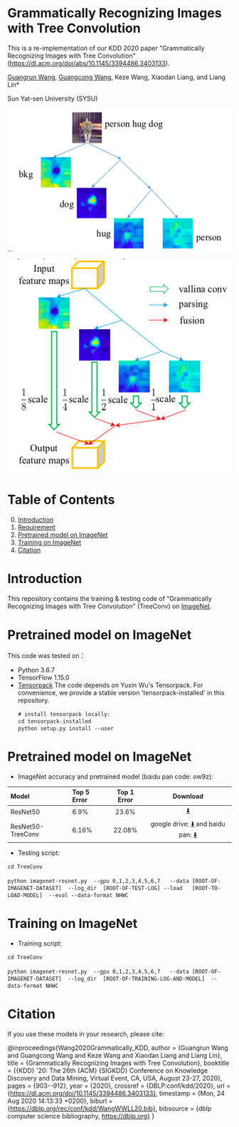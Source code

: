 # Grammatically Recognizing Images with Tree Convolution


This is a re-implementation of our KDD 2020 paper "Grammatically Recognizing Images with Tree Convolution" (https://dl.acm.org/doi/abs/10.1145/3394486.3403133).

[Guangrun Wang](https://wanggrun.github.io), [Guangcong Wang](https://wanggcong.github.io), Keze Wang, Xiaodan Liang, and Liang Lin*

Sun Yat-sen University (SYSU)


![intro](https://github.com/wanggrun/TreeConv/blob/master/images/intro1.png)


![intro](https://github.com/wanggrun/TreeConv/blob/master/images/intro2.png)






# Table of Contents
0. [Introduction](#introduction)
0. [Requirement](#Requirement)
0. [Pretrained model on ImageNet](#imagenet)
0. [Training on ImageNet](#imagenet)
0. [Citation](#citation)

# Introduction

This repository contains the training & testing code of "Grammatically Recognizing Images with Tree Convolution" (TreeConv) on [ImageNet](http://image-net.org/challenges/LSVRC/2015/).


# Pretrained model on ImageNet

This code was tested on：


+  Python 3.6.7
+ TensorFlow 1.15.0
+ [Tensorpack](https://github.com/ppwwyyxx/tensorpack)
   The code depends on Yuxin Wu's Tensorpack. For convenience, we provide a stable version 'tensorpack-installed' in this repository. 
   ```
   # install tensorpack locally:
   cd tensorpack-installed
   python setup.py install --user
   ```


# Pretrained model on ImageNet

+ ImageNet accuracy and pretrained model (baidu pan code: ow9z):

| Model            | Top 5 Error | Top 1 Error | Download                                                                          |
|:-----------------|:------------|:-----------:|:---------------------------------------------------------------------------------:|
| ResNet50         | 6.9%       | 23.6%      | [:arrow_down:](http://models.tensorpack.com/ResNet/ImageNet-ResNet50.npz)         |
| ResNet50-TreeConv   | 6.16%       | 22.08%      | google drive: [:arrow_down:](https://drive.google.com/open?id=1M0Nb6IKiGdlHy8hOOG_Rcbh861Ve1OeE)   and baidu pan: [:arrow_down:](https://pan.baidu.com/s/1KoaBmK_dr35zkmXXDlyDdA)   |


+ Testing script:
```
cd TreeConv

python imagenet-resnet.py  --gpu 0,1,2,3,4,5,6,7   --data [ROOT-OF-IMAGENET-DATASET]  --log_dir  [ROOT-OF-TEST-LOG] --load   [ROOT-TO-LOAD-MODEL]  --eval --data-format NHWC
```


# Training on ImageNet


+ Training script:
```
cd TreeConv

python imagenet-resnet.py  --gpu 0,1,2,3,4,5,6,7   --data [ROOT-OF-IMAGENET-DATASET]  --log_dir  [ROOT-OF-TRAINING-LOG-AND-MODEL]  --data-format NHWC
```



# Citation

If you use these models in your research, please cite:

@inproceedings{Wang2020Grammatically_KDD,
  author    = {Guangrun Wang and
               Guangcong Wang and
               Keze Wang and
               Xiaodan Liang and
               Liang Lin},
  title     = {Grammatically Recognizing Images with Tree Convolution},
  booktitle = {{KDD} '20: The 26th {ACM} {SIGKDD} Conference on Knowledge Discovery
               and Data Mining, Virtual Event, CA, USA, August 23-27, 2020},
  pages     = {903--912},
  year      = {2020},
  crossref  = {DBLP:conf/kdd/2020},
  url       = {https://dl.acm.org/doi/10.1145/3394486.3403133},
  timestamp = {Mon, 24 Aug 2020 14:13:33 +0200},
  biburl    = {https://dblp.org/rec/conf/kdd/WangWWLL20.bib},
  bibsource = {dblp computer science bibliography, https://dblp.org}
}
      


